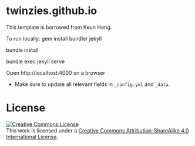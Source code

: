 # twinzies.github.io

This template is borrowed from Keun Hong.

To run locally: 
  gem install bundler jekyll
  
  bundle install
  
  bundle exec jekyll serve
  
  Open http://localhost:4000 on a browser
  
  
- Make sure to update all relevant fields in `_config.yml` and `_data`.

# License
<a rel="license" href="http://creativecommons.org/licenses/by-sa/4.0/"><img alt="Creative Commons License" style="border-width:0" src="https://i.creativecommons.org/l/by-sa/4.0/88x31.png" /></a><br />This work is licensed under a <a rel="license" href="http://creativecommons.org/licenses/by-sa/4.0/">Creative Commons Attribution-ShareAlike 4.0 International License</a>.

